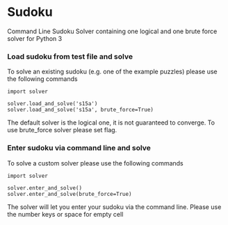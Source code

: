 # Sudoku

Command Line Sudoku Solver containing one logical and one brute force solver for Python 3

### Load sudoku from test file and solve

To solve an existing sudoku (e.g. one of the example puzzles) please use the following commands

```
import solver

solver.load_and_solve('s15a')
solver.load_and_solve('s15a', brute_force=True)
```

The default solver is the logical one, it is not guaranteed to converge.
To use brute_force solver please set flag.

### Enter sudoku via command line and solve

To solve a custom solver please use the following commands

```
import solver

solver.enter_and_solve()
solver.enter_and_solve(brute_force=True)
```

The solver will let you enter your sudoku via the command line. Please use the number keys or space for empty cell
